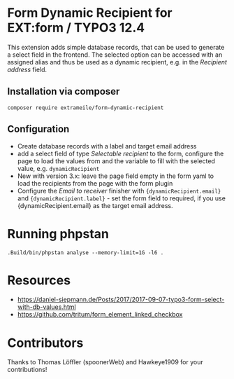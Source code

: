 # Form Dynamic Recipient for EXT:form / TYPO3 12.4

This extension adds simple database records, that can be used to generate a select field in the frontend.
The selected option can be accessed with an assigned alias and thus be used as a dynamic recipient, e.g. in the _Recipient address_ field.

## Installation via composer
```
composer require extrameile/form-dynamic-recipient
```

## Configuration

* Create database records with a label and target email address
* add a select field of type _Selectable recipient_ to the form, configure the page to load the values from and the variable to fill with the selected value, e.g. `dynamicRecipient`
* New with version 3.x: leave the page field empty in the form yaml to load the recipients from the page with the form plugin
* Configure the _Email to receiver_ finisher with `{dynamicRecipient.email}` and `{dynamicRecipient.label}` - set the form field to required, if you use {dynamicRecipient.email} as the target email address.

# Running phpstan

```
.Build/bin/phpstan analyse --memory-limit=1G -l6 .
```

# Resources
* https://daniel-siepmann.de/Posts/2017/2017-09-07-typo3-form-select-with-db-values.html
* https://github.com/tritum/form_element_linked_checkbox

# Contributors
Thanks to Thomas Löffler (spoonerWeb) and Hawkeye1909 for your contributions!
